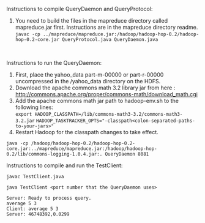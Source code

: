 Instructions to compile QueryDaemon and QueryProtocol:
  1. You need to build the files in the mapreduce directory called mapreduce.jar first. Instructions are in the mapreduce directory readme. <br>
   ``javac -cp ../mapreduce/mapreduce.jar:/hadoop/hadoop-hop-0.2/hadoop-hop-0.2-core.jar QueryProtocol.java QueryDaemon.java ``
<br>

Instructions to run the QueryDaemon:
  1. First, place the yahoo_data part-m-00000 or part-r-00000 uncompressed in the /yahoo_data directory on the HDFS. <br>
  2. Download the apache commons math 3.2 library jar from here : http://commons.apache.org/proper/commons-math/download_math.cgi <br>
  3. Add the apache commons math jar path to hadoop-env.sh to the following lines: <br>
    ```export HADOOP_CLASSPATH=/lib/commons-math3-3.2/commons-math3-3.2.jar```
    ```HADOOP_TASKTRACKER_OPTS="-classpath<colon-separated-paths-to-your-jars>"``` <br>
  4. Restart Hadoop for the classpath changes to take effect. <br>
  
```java -cp /hadoop/hadoop-hop-0.2/hadoop-hop-0.2-core.jar:../mapreduce/mapreduce.jar:/hadoop/hadoop-hop-0.2/lib/commons-logging-1.0.4.jar:. QueryDaemon 8081``` <br>

Instructions to compile and run the TestClient: <br>
  
```javac TestClient.java ``` <br>

```java TestClient <port number that the QueryDaemon uses>``` 

    Server: Ready to process query.
    average 5 3 
    Client: average 5 3 
    Server: 46748392,0.0299 
  
